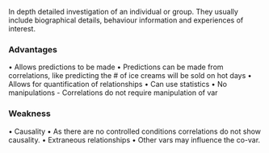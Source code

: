 In depth detailed investigation of an individual or group. They usually include biographical details, behaviour information and experiences of interest.

### Advantages 
• Allows predictions to be made
	• Predictions can be made from correlations, like predicting the # of ice creams will be sold on hot days
• Allows for quantification of relationships 
	• Can use statistics
• No manipulations
	- Correlations do not require manipulation of var

### Weakness
• Causality
	• As there are no controlled conditions correlations do not show causality.
• Extraneous relationships
	• Other vars may influence the co-var. 
